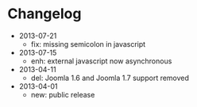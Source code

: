 # Changelog

- 2013-07-21
    - fix: missing semicolon in javascript
- 2013-07-15
    - enh: external javascript now asynchronous
- 2013-04-11
    - del: Joomla 1.6 and Joomla 1.7 support removed
- 2013-04-01
    - new: public release

